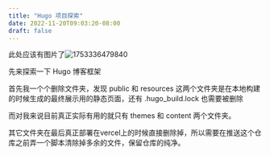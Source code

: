 ```yaml
---
title: "Hugo 项目探索"
date: 2022-11-20T09:03:20-08:00
draft: false
---
```

此处应该有图片了![1753336479840](../image/my-first-post/1753336479840.png)

先来探索一下 Hugo 博客框架

首先我一个个删除文件夹，发现 public 和 resources 这两个文件夹是在本地构建的时候生成的最终展示用的静态页面，还有 .hugo_build.lock 也需要被删除

而对我来说目前真正实际有用的就只有 themes 和 content 两个文件夹。

其它文件夹在最后真正部署在vercel上的时候直接删除掉，所以需要在推送这个仓库之前弄一个脚本清除掉多余的文件，保留仓库的纯净。
